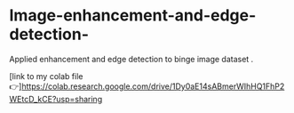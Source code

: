 # Image-enhancement-and-edge-detection-
Applied enhancement and edge detection to binge image dataset .

[link to my colab file 👉]https://colab.research.google.com/drive/1Dy0aE14sABmerWIhHQ1FhP2WEtcD_kCE?usp=sharing
